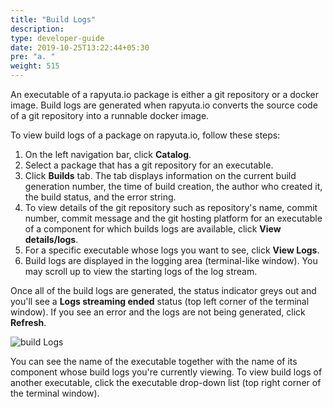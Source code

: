 ```yaml
---
title: "Build Logs"
description:
type: developer-guide
date: 2019-10-25T13:22:44+05:30
pre: "a. "
weight: 515
---
```

An executable of a rapyuta.io package is either a git repository or a
docker image. Build logs are generated when rapyuta.io converts the
source code of a git repository into a runnable docker image.

To view build logs of a package on rapyuta.io,
follow these steps:

1. On the left navigation bar, click **Catalog**.
2. Select a package that has a git repository for an executable.
3. Click **Builds** tab. The tab displays information on the current build
   generation number, the time of build creation, the author who created it,
   the build status, and the error string.
4. To view details of the git repository such as repository's name, commit
   number, commit message and the git hosting platform for an executable of a
   component for which builds logs are available, click **View details/logs**.
5. For a specific executable whose logs you want to see, click **View Logs**.
6. Build logs are displayed in the logging area (terminal-like window). You may
   scroll up to view the starting logs of the log stream.

Once all of the build logs are generated, the status indicator greys out and
you'll see a **Logs streaming ended** status (top left corner of the terminal
window). If you see an error and the logs are not being generated,
click **Refresh**.

![build Logs](/images/core-concepts/logging/build-logs/build-logs.png?classes=border,shadow&width=60pc)

You can see the name of the executable together with the name of its component
whose build logs you're currently viewing. To view build logs of another executable, click the executable drop-down list (top right corner of the terminal window).